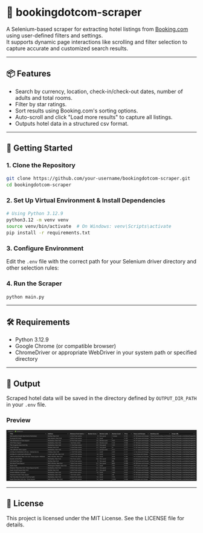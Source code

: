 # 🏨 bookingdotcom-scraper

A Selenium-based scraper for extracting hotel listings from [Booking.com](https://www.booking.com) using user-defined filters and settings.  
It supports dynamic page interactions like scrolling and filter selection to capture accurate and customized search results.

---

## 📦 Features

- Search by currency, location, check-in/check-out dates, number of adults and total rooms.
- Filter by star ratings.
- Sort results using Booking.com's sorting options.
- Auto-scroll and click "Load more results" to capture all listings.
- Outputs hotel data in a structured csv format.

---

## 🚀 Getting Started

### 1. Clone the Repository

```bash
git clone https://github.com/your-username/bookingdotcom-scraper.git
cd bookingdotcom-scraper
```

### 2. Set Up Virtual Environment & Install Dependencies

```bash
# Using Python 3.12.9
python3.12 -m venv venv
source venv/bin/activate  # On Windows: venv\Scripts\activate
pip install -r requirements.txt
```

### 3. Configure Environment

Edit the `.env` file with the correct path for your Selenium driver directory and other selection rules:


### 4. Run the Scraper

```bash
python main.py
```

---

## 🛠 Requirements

- Python 3.12.9
- Google Chrome (or compatible browser)
- ChromeDriver or appropriate WebDriver in your system path or specified directory

---

## 📂 Output

Scraped hotel data will be saved in the directory defined by `OUTPUT_DIR_PATH` in your `.env` file.

### Preview
![Output Preview](./preview/image.png)

---

## 📄 License

This project is licensed under the MIT License. See the LICENSE file for details.
